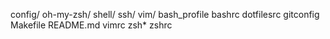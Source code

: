 config/
oh-my-zsh/
shell/
ssh/
vim/
bash_profile
bashrc
dotfilesrc
gitconfig
Makefile
README.md
vimrc
zsh*
zshrc
